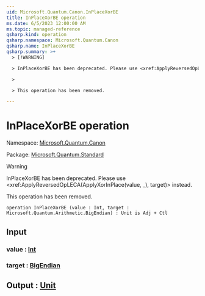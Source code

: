```yaml
---
uid: Microsoft.Quantum.Canon.InPlaceXorBE
title: InPlaceXorBE operation
ms.date: 6/5/2023 12:00:00 AM
ms.topic: managed-reference
qsharp.kind: operation
qsharp.namespace: Microsoft.Quantum.Canon
qsharp.name: InPlaceXorBE
qsharp.summary: >+
  > [!WARNING]

  > InPlaceXorBE has been deprecated. Please use <xref:ApplyReversedOpLECA(ApplyXorInPlace(value, _), target)> instead.

  >

  > This operation has been removed.

---
```


# InPlaceXorBE operation

Namespace: [Microsoft.Quantum.Canon](xref:Microsoft.Quantum.Canon)

Package: [Microsoft.Quantum.Standard](https://nuget.org/packages/Microsoft.Quantum.Standard)


> [!WARNING]
> InPlaceXorBE has been deprecated. Please use <xref:ApplyReversedOpLECA(ApplyXorInPlace(value, _), target)> instead.
>
> This operation has been removed.



```qsharp
operation InPlaceXorBE (value : Int, target : Microsoft.Quantum.Arithmetic.BigEndian) : Unit is Adj + Ctl
```


## Input

### value : [Int](xref:microsoft.quantum.qsharp.valueliterals#int-literals)




### target : [BigEndian](xref:Microsoft.Quantum.Arithmetic.BigEndian)





## Output : [Unit](xref:microsoft.quantum.qsharp.valueliterals#unit-literal)

